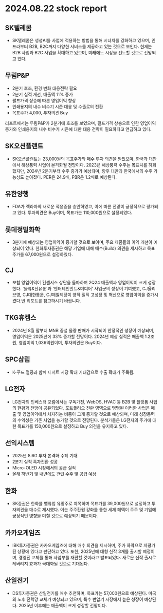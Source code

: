 # 2024.08.22 stock report
## SK텔레콤
- SK텔레콤은 생성AI를 사업에 적용하는 방법을 통해 시너지를 강화하고 있으며, 인프라부터 B2B, B2C까지 다양한 서비스를 제공하고 있는 것으로 보인다. 현재는 B2B 사업과 B2C 사업을 확대하고 있으며, 미래에도 시장을 선도할 것으로 전망되고 있다.
## 무림P&P
- 2분기 호조, 환경 변화 대응전략 필요
- 2분기 실적 개선, 매출액 11% 증가
- 펄프가격 상승에 따른 영업이익 향상
- 인쇄용지의 내수 비수기 시즌 대응 및 수출로의 전환
- 목표주가 4,000, 투자의견 Buy

리포트에서는 무림P&P가 2분기에 호조를 보였으며, 펄프가격 상승으로 인한 영업이익 증가와 인쇄용지의 내수 비수기 시즌에 대한 대응 전략이 필요하다고 언급하고 있다.
## SK오션플랜트
- SK오션플랜트는 23,000원의 목표주가와 매수 투자 의견을 받았으며, 한국과 대만에서 해상풍력 사업이 본격화될 전망이다. 2023년 해상풍력 수주는 목표치를 하회했지만, 2024년 2분기부터 수주 증가가 예상되며, 향후 대만과 한국에서의 수주 가능성도 높아졌다. PER은 24.9배, PBR은 1.2배로 예상된다.
## 유한양행
- FDA가 렉라자의 새로운 적응증을 승인하였고, 이에 따른 전망이 긍정적으로 평가되고 있다. 투자의견은 Buy이며, 목표가는 110,000원으로 설정되었다.
## 롯데정밀화학
- 3분기에 예상되는 영업이익이 증가할 것으로 보이며, 주요 제품들의 이익 개선이 예상되어 있다. 한화투자증권은 해당 기업에 대해 매수(Build) 의견을 제시하고 목표주가를 67,000원으로 설정하였다.
## CJ
- 보험 영업이익이 컨센서스 상단을 돌파하며 2Q24 매출액과 영업이익이 크게 성장했다. '물류&신유통'과 '엔터테인먼트&미디어' 사업군의 성장이 기여했고, CJ올리브영, CJ대한통운, CJ제일제당이 양적·질적 고성장 및 혁신으로 영업이익을 증가시켰다.번 리포트를 참고하시기 바랍니다.
## TKG휴켐스
- 2024년 8월 말부터 MNB 증설 물량 판매가 시작되어 안정적인 성장이 예상되며, 영업이익은 2025년에 33% 증가할 전망이다. 2024년 예상 실적은 매출액 1.2조원, 영업이익 1,036억원이며, 투자의견은 Buy이다.
## SPC삼립
- K-푸드 열풍과 함께 디저트 시장 확대 기대감으로 수출 확대가 주목됨.
## LG전자
- LG전자의 인베스터 포럼에서는 구독가전, WebOS, HVAC 등 B2B 및 플랫폼 사업의 현황과 전망이 공유되었다. 포트폴리오 전환 영역으로 명명된 이러한 사업은 매출 및 영업이익에서 차지하는 비중이 크게 증가할 것으로 예상되며, 미래 성장동력의 수익성은 기존 사업을 능가할 것으로 전망된다. 분석가들은 LG전자의 주가에 대한 목표가를 150,000원으로 설정하고 Buy 의견을 유지하고 있다.
## 선익시스템
- 2025년 8.6G 투자 본격화 수혜 기대
- 2분기 실적 흑자전환 성공
- Micro-OLED 시장에서의 공급 실적
- 올해 하반기 및 내년에도 관련 수주 및 공급 예상
## 한화
- SK증권은 한화를 밸류업 유망주로 지목하며 목표가를 39,000원으로 설정하고 투자의견을 매수로 제시했다. 이는 주주환원 강화를 통한 세제 혜택이 주주 및 기업에 긍정적인 영향을 미칠 것으로 예상되기 때문이다.
## 카카오게임즈
- IBK투자증권은 카카오게임즈에 대해 매수 의견을 제시하며, 주가 하락으로 저평가된 상황에 있다고 판단하고 있다. 또한, 2025년에 대형 신작 3개를 출시할 예정이며, 경영진 교체를 통해 사업부를 재편할 것이라고 발표되었다. 새로운 신작 출시로 레버리지 효과가 극대화될 것으로 기대된다.
## 산일전기
- DS투자증권은 산일전기를 매수 추천하며, 목표가는 57,000원으로 예상된다. 미국의 노후 전력망 교체가 예상되고 있으며, 특수 변압기 시장에서 높은 성장이 예상된다. 2025년 이후에는 매출액이 크게 성장할 전망이다.